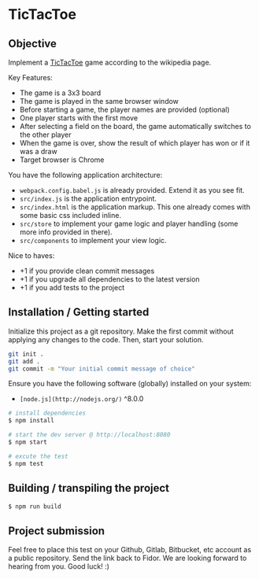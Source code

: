 # TicTacToe

## Objective

Implement a [TicTacToe](https://en.wikipedia.org/wiki/Tic-tac-toe) game according to the wikipedia page.

Key Features:
* The game is a 3x3 board
* The game is played in the same browser window
* Before starting a game, the player names are provided (optional)
* One player starts with the first move
* After selecting a field on the board, the game automatically switches to the other player
* When the game is over, show the result of which player has won or if it was a draw
* Target browser is Chrome

You have the following application architecture:
* `webpack.config.babel.js` is already provided. Extend it as you see fit.
* `src/index.js` is the application entrypoint.
* `src/index.html` is the application markup. This one already comes with some basic css included inline.
* `src/store` to implement your game logic and player handling (some more info provided in there).
* `src/components` to implement your view logic.

Nice to haves:
* +1 if you provide clean commit messages
* +1 if you upgrade all dependencies to the latest version
* +1 if you add tests to the project

## Installation / Getting started

Initialize this project as a git repository. Make the first commit without applying any changes to the code. Then, start your solution.

```sh
git init .
git add .
git commit -m "Your initial commit message of choice"
```

Ensure you have the following software (globally) installed on your system:

* `[node.js](http://nodejs.org/)` ^8.0.0

```sh
# install dependencies
$ npm install

# start the dev server @ http://localhost:8080
$ npm start

# excute the test
$ npm test
```

## Building / transpiling the project

```sh
$ npm run build
```

## Project submission

Feel free to place this test on your Github, Gitlab, Bitbucket, etc account as a public repository. Send the link back to Fidor. We are looking forward to hearing from you. Good luck! :)

